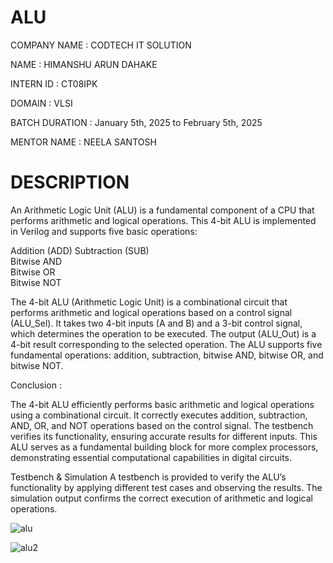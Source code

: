 # ALU

COMPANY NAME : CODTECH IT SOLUTION

NAME : HIMANSHU ARUN DAHAKE

INTERN ID : CT08IPK

DOMAIN : VLSI

BATCH DURATION : January 5th, 2025 to February 5th, 2025

MENTOR NAME : NEELA SANTOSH

# DESCRIPTION
  
An Arithmetic Logic Unit (ALU) is a fundamental component of a CPU that performs arithmetic and logical operations. This 4-bit ALU is implemented in Verilog and supports five basic operations:  

Addition (ADD) 
Subtraction (SUB)  
Bitwise AND  
Bitwise OR  
Bitwise NOT  

The 4-bit ALU (Arithmetic Logic Unit) is a combinational circuit that performs arithmetic and logical operations based on a control signal (ALU_Sel). It takes two 4-bit inputs (A and B) and a 3-bit control signal, which determines the operation to be executed. The output (ALU_Out) is a 4-bit result corresponding to the selected operation. The ALU supports five fundamental operations: addition, subtraction, bitwise AND, bitwise OR, and bitwise NOT. 

Conclusion :

The 4-bit ALU efficiently performs basic arithmetic and logical operations using a combinational circuit. It correctly executes addition, subtraction, AND, OR, and NOT operations based on the control signal. The testbench verifies its functionality, ensuring accurate results for different inputs. This ALU serves as a fundamental building block for more complex processors, demonstrating essential computational capabilities in digital circuits. 

Testbench & Simulation
A testbench is provided to verify the ALU’s functionality by applying different test cases and observing the results. The simulation output confirms the correct execution of arithmetic and logical operations.  



![alu](https://github.com/user-attachments/assets/e0787625-eb0e-4a62-bccd-dfd164412273)

![alu2](https://github.com/user-attachments/assets/6c921a11-4264-4894-a166-12db0983743a)
